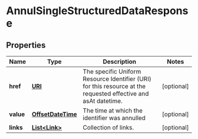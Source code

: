 

# AnnulSingleStructuredDataResponse

## Properties

Name | Type | Description | Notes
------------ | ------------- | ------------- | -------------
**href** | [**URI**](URI.md) | The specific Uniform Resource Identifier (URI) for this resource at the requested effective and asAt datetime. |  [optional]
**value** | [**OffsetDateTime**](OffsetDateTime.md) | The time at which the identifier was annulled |  [optional]
**links** | [**List&lt;Link&gt;**](Link.md) | Collection of links. |  [optional]



